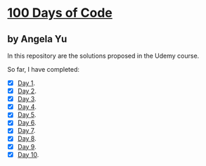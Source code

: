 # [100 Days of Code](https://www.udemy.com/share/103IHMBEAfd1lbQH4=/)
## by Angela Yu

In this repository are the solutions proposed in the Udemy course.

So far, I have completed:

- [x] [Day 1](/Day1_BandNameGenerator).
- [x] [Day 2](/Day2_TipCalculator).
- [x] [Day 3](/Day3_TreasureHunt).
- [x] [Day 4](/Day4_RockPaperScissors).
- [x] [Day 5](/Day5_PasswordGenerator).
- [x] [Day 6](/Day6_MazeEscape).
- [x] [Day 7](/Day7_Hangman).
- [x] [Day 8](/Day8_CaesarCypher).
- [x] [Day 9](/Day9_SilentBid).
- [x] [Day 10](/Day10_Calculator).

